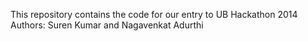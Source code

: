 This repository contains the code for our entry to UB Hackathon 2014
Authors: Suren Kumar and Nagavenkat Adurthi


